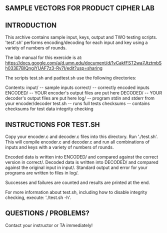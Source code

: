 SAMPLE VECTORS FOR PRODUCT CIPHER LAB
-------------------------------------

INTRODUCTION
------------

This archive contains sample input, keys, output and TWO testing
scripts.  'test'.sh' performs encoding/decoding for each input and
key using a variety of numbers of rounds. 

The lab manual for this exercide is at: https://docs.google.com/a/d.umn.edu/document/d/1vCakfFST2wa7JtztmbSh033E7BIQngiYUAF7z3-Ry7I/edit?usp=sharing

The scripts test.sh and padtest.sh use the following directories:

Contents:
	input/		-- sample inputs
	correct/	-- correctly encoded inputs
	ENCODED/	-- YOUR encoder's output files are put here
	DECODED/	-- YOUR decoder's output files are put here
	log/		-- program stdin and stderr from your encoder/decoder
	test.sh		-- runs full tests
	checksums 	-- contains checksums for test data integrity checking

INSTRUCTIONS FOR TEST.SH
------------------------

Copy your encoder.c and decoder.c files into this directory. Run
'./test.sh'. This will compile encoder.c and decoder.c and run all
combinations of inputs and keys with a variety of numbers of rounds. 

Encoded data is written into ENCODED/ and compared against the correct
version in correct/. Decoded data is written into DECODED/ and
compared against the original input in input/.  Standard output and
error for your programs are written to files in log/.

Successes and failures are counted and results are printed at the end.

For more information about test.sh, including how to disable integrity
checking, execute: './test.sh -h'.

QUESTIONS / PROBLEMS?
---------------------

Contact your instructor or TA immediately!
